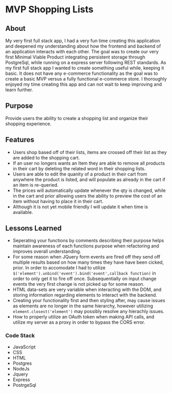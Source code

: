 # MVP Shopping Lists

## About
 My very first full stack app, I had a very fun time creating this application and deepened my understanding about how the frontend and backend of an application interacts with each other. The goal was to create our very first Minimal Viable Product integrating persistent storage through PostgreSql, while running on a express server following REST standards. As my first full stack app I wanted to create something useful while, keeping it basic. It does not have any e-commerce functionality as the goal was to create a basic MVP versus a fully functional e-commerce store. I thoroughly enjoyed my time creating this app and can not wait to keep improving and learn further.    

## Purpose
 Provide users the ability to create a shopping list and organize their shopping experience.


## Features
-  Users shop based off of their lists, items are crossed off their list as they are added to the shopping cart.
- If an user no longers wants an Item they are able to remove all products in their cart by deleting the related word in their shopping lists.
- Users are able to edit the quanity of a product in their cart from anywhere the product is listed, and will populate as already in the cart if an item is re-queried.
-  The prices will automatically update whenever the qty is changed, while in the cart and prior allowing users the ability to preview the cost of an item without having to place it in their cart. 
- Although it is not yet mobile friendly I will update it when time is available.

## Lessons Learned
- Seperating your functions by comments describing their purpose helps maintain awareness of each functions purpose when refactoring and improves overall understanding.
- For some reason when JQuery form events are fired off they send off multiple results based on how many times they have have been cicked, prior. In order to accomodate I had to utilize ` $('element').unbind('event').bind('event',callback function)` in order to only get it to fire off once. Subsequentially on input change events the very first change is not picked up for some reason.
- HTML data-sets are very variable when interacting with the DOM, and storing information regarding elements to interact with the backend.
- Creating your functionality first and then styling after, may cause issues as elements are no longer in the same hierarchy, however utilizing `element.closest('element')` may possibly resolve any hierachly issues.
- How to properly utilize an OAuth token when making API calls, and utilize my server as a proxy in order to bypass the CORS error.



### Code Stack
- JavaScript
- CSS
- HTML
- Postgres
- NodeJs
- Jquery
- Express
- PostrgeSql
